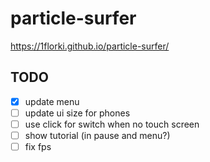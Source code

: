 # particle-surfer


https://1florki.github.io/particle-surfer/


## TODO

- [x] update menu
- [ ] update ui size for phones
- [ ] use click for switch when no touch screen
- [ ] show tutorial (in pause and menu?)
- [ ] fix fps